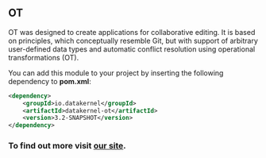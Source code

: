 ## OT

OT was designed to create applications for collaborative editing. It is based on principles, which conceptually resemble 
Git, but with support of arbitrary user-defined data types and automatic conflict resolution using operational 
transformations (OT).

You can add this module to your project by inserting the following dependency to **pom.xml**:
```xml
<dependency>
    <groupId>io.datakernel</groupId>
    <artifactId>datakernel-ot</artifactId>
    <version>3.2-SNAPSHOT</version>
</dependency>
```

### To find out more visit [our site](https://datakernel.io/docs/cloud/ot.html).
 